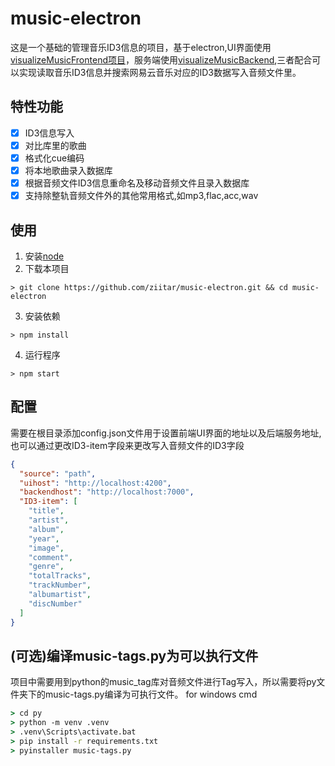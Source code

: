 # music-electron

这是一个基础的管理音乐ID3信息的项目，基于electron,UI界面使用[visualizeMusicFrontend项目](https://github.com/ziitar/visualizeMusicFrontend)，服务端使用[visualizeMusicBackend](https://github.com/ziitar/visualizeMusicBackend),三者配合可以实现读取音乐ID3信息并搜索网易云音乐对应的ID3数据写入音频文件里。

## 特性功能
   - [x] ID3信息写入
   - [x] 对比库里的歌曲
   - [x] 格式化cue编码
   - [x] 将本地歌曲录入数据库
   - [x] 根据音频文件ID3信息重命名及移动音频文件且录入数据库
   - [x] 支持除整轨音频文件外的其他常用格式,如mp3,flac,acc,wav

## 使用
1. 安装[node](https://nodejs.cn/download/)
2. 下载本项目
```shell
> git clone https://github.com/ziitar/music-electron.git && cd music-electron
```
3. 安装依赖
```
> npm install
```
4. 运行程序
```
> npm start
```

## 配置
需要在根目录添加config.json文件用于设置前端UI界面的地址以及后端服务地址,也可以通过更改ID3-item字段来更改写入音频文件的ID3字段
```json
{
  "source": "path",
  "uihost": "http://localhost:4200",
  "backendhost": "http://localhost:7000",
  "ID3-item": [
    "title",
    "artist",
    "album",
    "year",
    "image",
    "comment",
    "genre",
    "totalTracks",
    "trackNumber",
    "albumartist",
    "discNumber"
  ]
}

```
## (可选)编译music-tags.py为可以执行文件
项目中需要用到python的music_tag库对音频文件进行Tag写入，所以需要将py文件夹下的music-tags.py编译为可执行文件。
for windows cmd
```cmd
> cd py
> python -m venv .venv
> .venv\Scripts\activate.bat
> pip install -r requirements.txt
> pyinstaller music-tags.py
```